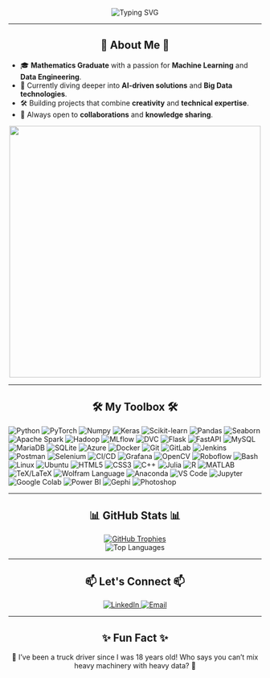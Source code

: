 <p align="center">
    <img src="https://readme-typing-svg.herokuapp.com?font=Fira+Code&size=22&pause=1000&color=F75C7E&center=true&vCenter=true&width=580&lines=Welcome+to+my+GitHub+Profile!;Explor+the+world+of+AI+%26+Data+Science;Always+learning+and+growing+%F0%9F%8C%B1" alt="Typing SVG" />
</p>

---

<h2 align="center">🌟 About Me 🌟</h2>

<ul>
    <li>🎓 <strong>Mathematics Graduate</strong> with a passion for <strong>Machine Learning</strong> and <strong>Data Engineering</strong>.</li>
    <li>🌱 Currently diving deeper into <strong>AI-driven solutions</strong> and <strong>Big Data technologies</strong>.</li>
    <li>🛠️ Building projects that combine <strong>creativity</strong> and <strong>technical expertise</strong>.</li>
    <li>🚀 Always open to <strong>collaborations</strong> and <strong>knowledge sharing</strong>.</li>
</ul>

<p align="center">
    <img src="https://media.giphy.com/media/qgQUggAC3Pfv687qPC/giphy.gif" width="500" />
</p>

---

<h2 align="center">🛠️ My Toolbox 🛠️</h2>

![Python](https://img.shields.io/badge/python-3776AB?style=for-the-badge&logo=python&logoColor=white)
![PyTorch](https://img.shields.io/badge/PyTorch-EE4C2C?style=for-the-badge&logo=pytorch&logoColor=white)
![Numpy](https://img.shields.io/badge/Numpy-777BB4?style=for-the-badge&logo=numpy&logoColor=white)
![Keras](https://img.shields.io/badge/Keras-D00000?style=for-the-badge&logo=keras&logoColor=white)
![Scikit-learn](https://img.shields.io/badge/Scikit--learn-F7931E?style=for-the-badge&logo=scikit-learn&logoColor=white)
![Pandas](https://img.shields.io/badge/Pandas-150458?style=for-the-badge&logo=pandas&logoColor=white)
![Seaborn](https://img.shields.io/badge/Seaborn-2E4053?style=for-the-badge&logo=seaborn&logoColor=white)
![Apache Spark](https://img.shields.io/badge/Apache_Spark-E25A1C?style=for-the-badge&logo=apache-spark&logoColor=white)
![Hadoop](https://img.shields.io/badge/Hadoop-66CCFF?style=for-the-badge&logo=apache-hadoop&logoColor=white)
![MLflow](https://img.shields.io/badge/MLflow-0194E2?style=for-the-badge&logo=mlflow&logoColor=white)
![DVC](https://img.shields.io/badge/DVC-945DD6?style=for-the-badge&logo=dvc&logoColor=white)
![Flask](https://img.shields.io/badge/Flask-000000?style=for-the-badge&logo=flask&logoColor=white)
![FastAPI](https://img.shields.io/badge/FastAPI-009688?style=for-the-badge&logo=fastapi&logoColor=white)
![MySQL](https://img.shields.io/badge/MySQL-4479A1?style=for-the-badge&logo=mysql&logoColor=white)
![MariaDB](https://img.shields.io/badge/MariaDB-003545?style=for-the-badge&logo=mariadb&logoColor=white)
![SQLite](https://img.shields.io/badge/SQLite-003B57?style=for-the-badge&logo=sqlite&logoColor=white)
![Azure](https://img.shields.io/badge/Azure-0078D4?style=for-the-badge&logo=microsoft-azure&logoColor=white)
![Docker](https://img.shields.io/badge/Docker-2496ED?style=for-the-badge&logo=docker&logoColor=white)
![Git](https://img.shields.io/badge/Git-F05032?style=for-the-badge&logo=git&logoColor=white)
![GitLab](https://img.shields.io/badge/GitLab-FC6D26?style=for-the-badge&logo=gitlab&logoColor=white)
![Jenkins](https://img.shields.io/badge/Jenkins-D24939?style=for-the-badge&logo=jenkins&logoColor=white)
![Postman](https://img.shields.io/badge/Postman-FF6C37?style=for-the-badge&logo=getpostman&logoColor=white)
![Selenium](https://img.shields.io/badge/Selenium-43B02A?style=for-the-badge&logo=selenium&logoColor=white)
![CI/CD](https://img.shields.io/badge/CI%2FCD-00ADD8?style=for-the-badge&logo=gitlab-ci&logoColor=white)
![Grafana](https://img.shields.io/badge/Grafana-F46800?style=for-the-badge&logo=grafana&logoColor=white)
![OpenCV](https://img.shields.io/badge/OpenCV-5C3EE8?style=for-the-badge&logo=opencv&logoColor=white)
![Roboflow](https://img.shields.io/badge/Roboflow-FF9900?style=for-the-badge&logo=roboflow&logoColor=white)
![Bash](https://img.shields.io/badge/Bash-4EAA25?style=for-the-badge&logo=gnu-bash&logoColor=white)
![Linux](https://img.shields.io/badge/Linux-FCC624?style=for-the-badge&logo=linux&logoColor=black)
![Ubuntu](https://img.shields.io/badge/Ubuntu-E95420?style=for-the-badge&logo=ubuntu&logoColor=white)
![HTML5](https://img.shields.io/badge/HTML5-E34F26?style=for-the-badge&logo=html5&logoColor=white)
![CSS3](https://img.shields.io/badge/CSS3-1572B6?style=for-the-badge&logo=css3&logoColor=white)
![C++](https://img.shields.io/badge/C%2B%2B-00599C?style=for-the-badge&logo=cplusplus&logoColor=white)
![Julia](https://img.shields.io/badge/Julia-9558B2?style=for-the-badge&logo=julia&logoColor=white)
![R](https://img.shields.io/badge/R-276DC3?style=for-the-badge&logo=r&logoColor=white)
![MATLAB](https://img.shields.io/badge/Matlab-FF7733?style=for-the-badge&logo=MEGA&logoColor=white)
![TeX/LaTeX](https://img.shields.io/badge/TeX%2FLaTeX-008080?style=for-the-badge&logo=latex&logoColor=white)
![Wolfram Language](https://img.shields.io/badge/Wolfram_Language-DD1100?style=for-the-badge&logo=wolfram&logoColor=white)
![Anaconda](https://img.shields.io/badge/Anaconda-44A833?style=for-the-badge&logo=anaconda&logoColor=white)
![VS Code](https://img.shields.io/badge/VSCode-007ACC?style=for-the-badge&logo=codeium&logoColor=white)
![Jupyter](https://img.shields.io/badge/Jupyter-F37626?style=for-the-badge&logo=jupyter&logoColor=white)
![Google Colab](https://img.shields.io/badge/Google_Colab-F9AB00?style=for-the-badge&logo=googlecolab&logoColor=white)
![Power BI](https://img.shields.io/badge/Power_BI-F2C811?style=for-the-badge&logo=powerbi&logoColor=black)
![Gephi](https://img.shields.io/badge/Gephi-0099CC?style=for-the-badge&logo=gephi&logoColor=white)
![Photoshop](https://img.shields.io/badge/Photoshop-31A8FF?style=for-the-badge&logo=adobe-photoshop&logoColor=white)


---

<h2 align="center">📊 GitHub Stats 📊</h2>

<div align="center">
    <div align="center">
        <a href="https://github.com/ryo-ma/github-profile-trophy">
            <img src="https://github-profile-trophy.vercel.app/?username=meluzyn100&theme=radical&no-frame=true&column=7&rank=-?&margin-w=15" alt="GitHub Trophies" />
        </a>
    </div>
<!--     <img src="https://github-readme-stats.vercel.app/api?username=meluzyn100&show_icons=true&theme=radical" alt="GitHub Stats" /> -->
    <img src="https://github-readme-stats.vercel.app/api/top-langs?username=meluzyn100&show_icons=true&locale=en&layout=compact&theme=radical" alt="Top Languages" />
</div>

---

<h2 align="center">📫 Let's Connect 📫</h2>

<p align="center">
    <a href="www.linkedin.com/in/aleksander-j-a12a27231/" target="_blank">
        <img src="https://img.shields.io/badge/LinkedIn-0077B5?style=for-the-badge&logo=linkedin&logoColor=white" alt="LinkedIn" />
    </a>
    <a href="mailto:aleksander.jakobczyk@gmail.com" target="_blank">
        <img src="https://img.shields.io/badge/Email-D14836?style=for-the-badge&logo=gmail&logoColor=white" alt="Email" />
    </a>
</p>

---

<h2 align="center">✨ Fun Fact ✨</h2>

<p align="center">
    🚚 I’ve been a truck driver since I was 18 years old! Who says you can’t mix heavy machinery with heavy data? 🚀
</p>
